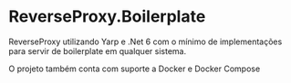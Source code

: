 # ReverseProxy.Boilerplate

ReverseProxy utilizando Yarp e .Net 6 com o mínimo de implementações para servir de boilerplate em qualquer sistema.

O projeto também conta com suporte a Docker e Docker Compose
